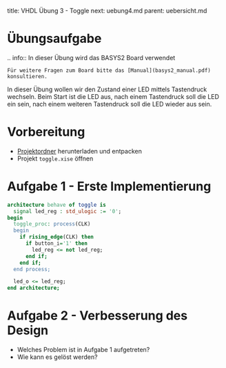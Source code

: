 title: VHDL Übung 3 - Toggle
next: uebung4.md
parent: uebersicht.md

# Übungsaufgabe

.. info:: In dieser Übung wird das BASYS2 Board verwendet

    Für weitere Fragen zum Board bitte das [Manual](basys2_manual.pdf) konsultieren.

In dieser Übung wollen wir den Zustand einer LED mittels Tastendruck wechseln. Beim Start ist die LED aus, nach einem
Tastendruck soll die LED ein sein, nach einem weiteren Tastendruck soll die LED wieder aus sein.

# Vorbereitung

* [Projektordner](vhdl_uebung_3.zip) herunterladen und entpacken
* Projekt `toggle.xise` öffnen

# Aufgabe 1 - Erste Implementierung

```vhdl
architecture behave of toggle is
  signal led_reg : std_ulogic := '0';
begin
  toggle_proc: process(CLK)
  begin
    if rising_edge(CLK) then
      if button_i='1' then
        led_reg <= not led_reg;
      end if;
    end if;
  end process;

  led_o <= led_reg;
end architecture;
```

# Aufgabe 2 - Verbesserung des Design
* Welches Problem ist in Aufgabe 1 aufgetreten?
* Wie kann es gelöst werden?
